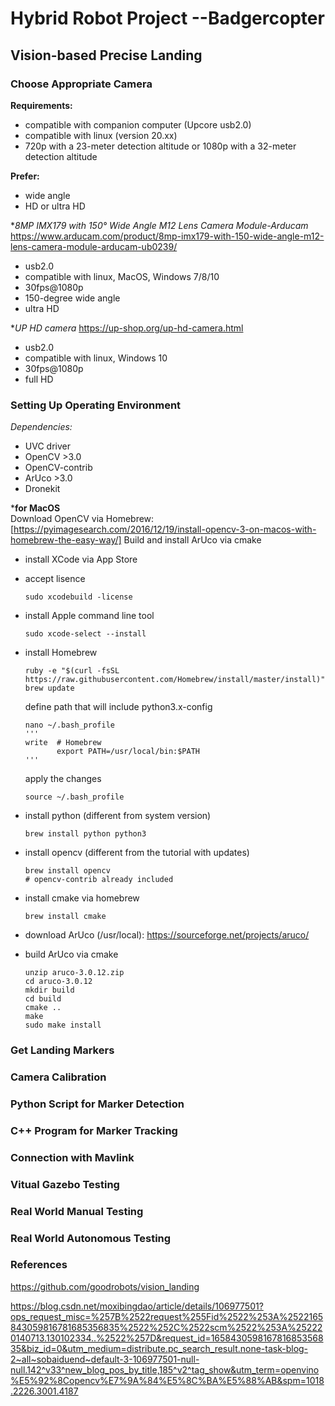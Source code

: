 # Hybrid Robot Project --Badgercopter
## Vision-based Precise Landing

### Choose Appropriate Camera
  
 **Requirements:**
  - compatible with companion computer (Upcore usb2.0)
  - compatible with linux (version 20.xx)
  - 720p with a 23-meter detection altitude or 1080p with a 32-meter detection altitude
  
 **Prefer:**
  - wide angle
  - HD or ultra HD
    
 **8MP IMX179 with 150° Wide Angle M12 Lens Camera Module-Arducam*
    https://www.arducam.com/product/8mp-imx179-with-150-wide-angle-m12-lens-camera-module-arducam-ub0239/
    
  - usb2.0
  - compatible with linux, MacOS, Windows 7/8/10
  - 30fps@1080p
  - 150-degree wide angle
  - ultra HD
    
 **UP HD camera*
    https://up-shop.org/up-hd-camera.html
  - usb2.0
  - compatible with linux, Windows 10
  - 30fps@1080p
  - full HD
    
### Setting Up Operating Environment

   *Dependencies:*
   - UVC driver
   - OpenCV >3.0
   - OpenCV-contrib
   - ArUco >3.0
   - Dronekit
    
 ***for MacOS**\
  Download OpenCV via Homebrew: [https://pyimagesearch.com/2016/12/19/install-opencv-3-on-macos-with-homebrew-the-easy-way/]
  Build and install ArUco via cmake
  
   - install XCode via App Store
   - accept lisence
     ```
     sudo xcodebuild -license
     ```
   - install Apple command line tool
     ```
     sudo xcode-select --install
     ```
   - install Homebrew
     ```
     ruby -e "$(curl -fsSL https://raw.githubusercontent.com/Homebrew/install/master/install)"
     brew update
     ```
      define path that will include python3.x-config
     ```
     nano ~/.bash_profile
     '''
     write  # Homebrew
            export PATH=/usr/local/bin:$PATH
     '''
     ```
     apply the changes
     ```
     source ~/.bash_profile
     ```
   - install python (different from system version)
     ```
     brew install python python3
     ```
   - install opencv (different from the tutorial with updates)
     ```
     brew install opencv
     # opencv-contrib already included
     ```
   - install cmake via homebrew
     ```
     brew install cmake
     ```
   - download ArUco (/usr/local):
    https://sourceforge.net/projects/aruco/
    
   - build ArUco via cmake
     ```
     unzip aruco-3.0.12.zip
     cd aruco-3.0.12
     mkdir build
     cd build
     cmake ..
     make
     sudo make install
     ```

    
### Get Landing Markers

### Camera Calibration

### Python Script for Marker Detection

### C++ Program for Marker Tracking

### Connection with Mavlink

### Vitual Gazebo Testing

### Real World Manual Testing

### Real World Autonomous Testing

### References

https://github.com/goodrobots/vision_landing

https://blog.csdn.net/moxibingdao/article/details/106977501?ops_request_misc=%257B%2522request%255Fid%2522%253A%2522165843059816781685356835%2522%252C%2522scm%2522%253A%252220140713.130102334..%2522%257D&request_id=165843059816781685356835&biz_id=0&utm_medium=distribute.pc_search_result.none-task-blog-2~all~sobaiduend~default-3-106977501-null-null.142^v33^new_blog_pos_by_title,185^v2^tag_show&utm_term=openvino%E5%92%8Copencv%E7%9A%84%E5%8C%BA%E5%88%AB&spm=1018.2226.3001.4187

